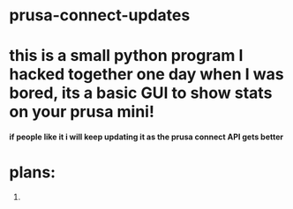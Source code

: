 # prusa-connect-updates

# this is a small python program I hacked together one day when I was bored, its a basic GUI to show stats on your prusa mini!



<h4>if people like it i will keep updating it as the prusa connect API gets better</h4>






# plans:


1. 
